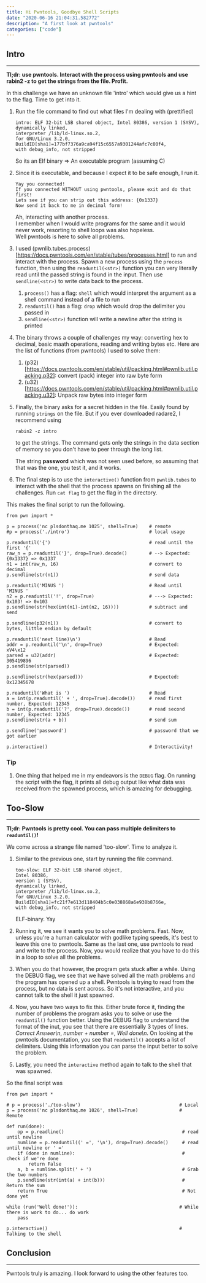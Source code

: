 ```yaml
---
title: Hi Pwntools, Goodbye Shell Scripts
date: "2020-06-16 21:04:31.582772"
description: "A first look at pwntools"
categories: ["code"]
---
```

## Intro

---

**Tl;dr: use pwntools. Interact with the process using pwntools and use rabin2 -z to get the strings from the file. Profit.**

In this challenge we have an unknown file 'intro' which would give us a hint to the flag. Time to get into it.

1. Run the file command to find out what files I'm dealing with (prettified)
   ```
   intro: ELF 32-bit LSB shared object, Intel 80386, version 1 (SYSV),
   dynamically linked,
   interpreter /lib/ld-linux.so.2,
   for GNU/Linux 3.2.0, BuildID[sha1]=177bf7376a9ca94f15c6557a9301244afc7c00f4,
   with debug_info, not stripped
   ```
   So its an Elf binary => An executable program (assuming C)
2. Since it is executable, and because I expect it to be safe enough, I run it.

   ```
   Yay you connected!
   If you connected WITHOUT using pwntools, please exit and do that first!
   Lets see if you can strip out this address: {0x1337}
   Now send it back to me in decimal form!
   ```

   Ah, interacting with another process.  
   I remember when I would write programs for the same and it would never work, resorting to shell loops was also hopeless.  
   Well pwntools is here to solve all problems.

3. I used (pwnlib.tubes.process)[https://docs.pwntools.com/en/stable/tubes/processes.html] to run and interact with the process. Spawn a new process using the `process` function, then using the `readuntil(<str>)` function you can very literally read until the passed string is found in the input. Then use `sendline(<str>)` to write data back to the process.
   1. `process()` has a flag: `shell` which would interpret the argument as a shell command instead of a file to run
   2. `readuntil()` has a flag: `drop` which would drop the delimiter you passed in
   3. `sendline(<str>)` function will write a newline after the string is printed
4. The binary throws a couple of challenges my way: converting hex to decimal, basic maath operations, reading and writing bytes etc. Here are the list of functions (from pwntools) I used to solve them:
   1. (p32)[https://docs.pwntools.com/en/stable/util/packing.html#pwnlib.util.packing.p32]: convert (pack) integer into raw byte form
   2. (u32)[https://docs.pwntools.com/en/stable/util/packing.html#pwnlib.util.packing.u32]: Unpack raw bytes into integer form
5. Finally, the binary asks for a secret hidden in the file. Easily found by running `strings` on the file. But if you ever downloaded radare2, I recommend using

   ```
   rabin2 -z intro
   ```

   to get the strings. The command gets only the strings in the data section of memory so you don't have to peer through the long list.

   The string **password** which was not seen used before, so assuming that that was the one, you test it, and it works.

6. The final step is to use the `interactive()` function from `pwnlib.tubes` to interact with the shell that the process spawns on finishing all the challenges. Run `cat flag` to get the flag in the directory.


This makes the final script to run the following.

```
from pwn import *

p = process('nc plsdonthaq.me 1025', shell=True)    # remote
#p = process('./intro')                             # local usage

p.readuntil('{')                                    # read until the first '{'
raw_n = p.readuntil('}', drop=True).decode()        # --> Expected: {0x1337} => 0x1337
n1 = int(raw_n, 16)                                 # convert to decimal
p.sendline(str(n1))                                 # send data

p.readuntil('MINUS ')                               # Read until 'MINUS '
n2 = p.readuntil('!', drop=True)                    # ---> Expected: 0x103! => 0x103
p.sendline(str(hex(int(n1)-int(n2, 16))))           # subtract and send

p.sendline(p32(n1))                                 # convert to bytes, little endian by default

p.readuntil('next line)\n')                         # Read
addr = p.readuntil('\n', drop=True)                 # Expected: xV4\x12
parsed = u32(addr)                                  # Expected: 305419896
p.sendline(str(parsed))

p.sendline(str(hex(parsed)))                        # Expected: 0x12345678

p.readuntil('What is ')                             # Read
a = int(p.readuntil(' + ', drop=True).decode())     # read first number, Expected: 12345
b = int(p.readuntil('?', drop=True).decode())       # read second number, Expected: 12345
p.sendline(str(a + b))                              # send sum

p.sendline('password')                              # password that we got earlier

p.interactive()                                     # Interactivity!
```

### Tip

1. One thing that helped me in my endeavors is the `DEBUG` flag. On running the script with the flag, it prints all debug output like what data was received from the spawned process, which is amazing for debugging.


## Too-Slow

---

**Tl;dr: Pwntools is pretty cool. You can pass multiple delimiters to `readuntil()`!**


We come across a strange file named 'too-slow'. Time to analyze it.

1. Similar to the previous one, start by running the file command.

   ```
   too-slow: ELF 32-bit LSB shared object,
   Intel 80386,
   version 1 (SYSV),
   dynamically linked,
   interpreter /lib/ld-linux.so.2,
   for GNU/Linux 3.2.0,
   BuildID[sha1]=fc21f7e613d118404b5c0e038868a6e938b8766e,
   with debug_info, not stripped
   ```

   ELF-binary. Yay

2. Running it, we see it wants you to solve math problems. Fast. Now, unless you're a human calculator with godlike typing speeds, it's best to leave this one to pwntools. Same as the last one, use pwntools to read and write to the process. Now, you would realize that you have to do this in a loop to solve all the problems.
3. When you do that however, the program gets stuck after a while. Using the DEBUG flag, we see that we have solved all the math problems and the program has opened up a shell. Pwntools is trying to read from the process, but no data is sent across. So it's not interactive, and you cannot talk to the shell it just spawned.
4. Now, you have two ways to fix this. Either brute force it, finding the number of problems the program asks you to solve or use the `readuntil()` function better. Using the DEBUG flag to understand the format of the inut, you see that there are essentially 3 types of lines. _Correct Answer\n_, _number + number =_, _Well done\n_. On looking at the pwntools documentation, you see that `readuntil()` accepts a list of delimiters. Using this information you can parse the input better to solve the problem.
5. Lastly, you need the `interactive` method again to talk to the shell that was spawned.


So the final script was

```
from pwn import *

# p = process('./too-slow')                                    # Local
p = process('nc plsdonthaq.me 1026', shell=True)               # Remote

def run(done):
	op = p.readline()                                           # read until newline
	numline = p.readuntil((' =', '\n'), drop=True).decode()     # read until newline or ' ='
	if (done in numline):                                       # check if we're done
		return False
	a, b = numline.split(' + ')                                 # Grab the two numbers
	p.sendline(str(int(a) + int(b)))                            # Return the sum
	return True                                                 # Not done yet

while (run('Well done!')):                                     # While there is work to do... do work
	pass

p.interactive()                                                # Talking to the shell
```


## Conclusion

---

Pwntools truly is amazing. I look forward to using the other features too.
